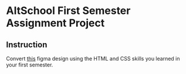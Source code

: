 # AltSchool First Semester Assignment Project

## Instruction

Convert [this](https://www.figma.com/file/Ug5dFpdPeyOy1NNAmZxfov/AltSchoolV2-Exam?type=design&node-id=0%3A1&t=D9WFgQTrmjOw0gfL-1) figma design using the HTML and CSS skills you learned in your first semester.